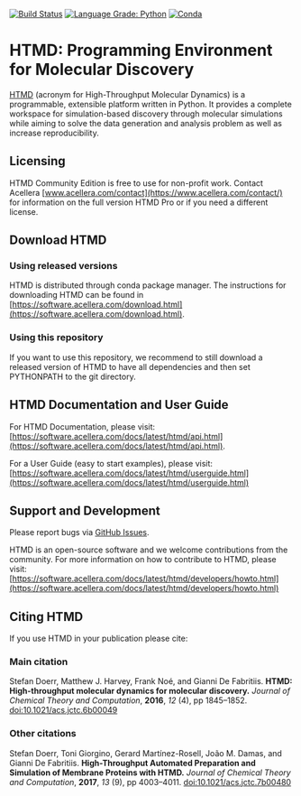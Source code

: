 [![Build Status](https://travis-ci.org/Acellera/htmd.svg?branch=master)](https://travis-ci.org/Acellera/htmd)
[![Language Grade: Python](https://img.shields.io/lgtm/grade/python/g/Acellera/htmd.svg?logo=lgtm&logoWidth=18)](https://lgtm.com/projects/g/Acellera/htmd/context:python) 
[![Conda](https://anaconda.org/acellera/htmd/badges/version.svg)](https://anaconda.org/acellera/HTMD)
<!---[![Build status](https://ci.appveyor.com/api/projects/status/m1bxrop34b2qw68x/branch/master?svg=true)](https://ci.appveyor.com/project/acelleraci/htmd/branch/master)--->


# HTMD: Programming Environment for Molecular Discovery
[HTMD](https://www.htmd.org) (acronym for High-Throughput Molecular Dynamics) is a programmable, extensible platform 
written in Python. It provides a complete workspace for simulation-based discovery through molecular simulations while 
aiming to solve the data generation and analysis problem as well as increase reproducibility.

## Licensing
HTMD Community Edition is free to use for non-profit work. Contact Acellera 
[www.acellera.com/contact](https://www.acellera.com/contact/) for information on the full version HTMD Pro or if you need a different license.

## Download HTMD

### Using released versions
HTMD is distributed through conda package manager. The instructions for downloading HTMD can be found in
[https://software.acellera.com/download.html](https://software.acellera.com/download.html). 

### Using this repository 
If you want to use this repository, we recommend to still download a released version of HTMD to have all dependencies 
and then set PYTHONPATH to the git directory.

## HTMD Documentation and User Guide
For HTMD Documentation, please visit: 
[https://software.acellera.com/docs/latest/htmd/api.html](https://software.acellera.com/docs/latest/htmd/api.html).

For a User Guide (easy to start examples), please visit: 
[https://software.acellera.com/docs/latest/htmd/userguide.html](https://software.acellera.com/docs/latest/htmd/userguide.html)

## Support and Development

Please report bugs via [GitHub Issues](https://github.org/acellera/htmd/issues).

HTMD is an open-source software and we welcome contributions from the community. For more information on how to 
contribute to HTMD, please visit:
[https://software.acellera.com/docs/latest/htmd/developers/howto.html](https://software.acellera.com/docs/latest/htmd/developers/howto.html)

## Citing HTMD

If you use HTMD in your publication please cite:

### Main citation

Stefan Doerr, Matthew J. Harvey, Frank Noé, and Gianni De Fabritiis. 
**HTMD: High-throughput molecular dynamics for molecular discovery.** 
*Journal of Chemical Theory and Computation*, **2016**, *12* (4), pp 1845–1852.
[doi:10.1021/acs.jctc.6b00049](http://pubs.acs.org/doi/abs/10.1021/acs.jctc.6b00049)

### Other citations

Stefan Doerr, Toni Giorgino, Gerard Martínez-Rosell, João M. Damas, and Gianni De Fabritiis.
**High-Throughput Automated Preparation and Simulation of Membrane Proteins with HTMD.**
*Journal of Chemical Theory and Computation*, **2017**, *13* (9), pp 4003–4011.
[doi:10.1021/acs.jctc.7b00480](https://pubs.acs.org/doi/abs/10.1021/acs.jctc.7b00480)
